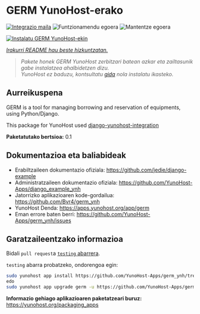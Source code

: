 <!--
Ohart ongi: README hau automatikoki sortu da <https://github.com/YunoHost/apps/tree/master/tools/readme_generator>ri esker
EZ editatu eskuz.
-->

# GERM YunoHost-erako

[![Integrazio maila](https://dash.yunohost.org/integration/germ.svg)](https://dash.yunohost.org/appci/app/germ) ![Funtzionamendu egoera](https://ci-apps.yunohost.org/ci/badges/germ.status.svg) ![Mantentze egoera](https://ci-apps.yunohost.org/ci/badges/germ.maintain.svg)

[![Instalatu GERM YunoHost-ekin](https://install-app.yunohost.org/install-with-yunohost.svg)](https://install-app.yunohost.org/?app=germ)

*[Irakurri README hau beste hizkuntzatan.](./ALL_README.md)*

> *Pakete honek GERM YunoHost zerbitzari batean azkar eta zailtasunik gabe instalatzea ahalbidetzen dizu.*  
> *YunoHost ez baduzu, kontsultatu [gida](https://yunohost.org/install) nola instalatu ikasteko.*

## Aurreikuspena

GERM is a tool for managing borrowing and reservation of equipments, using Python/Django.

This package for YunoHost used [django-yunohost-integration](https://github.com/YunoHost-Apps/django_yunohost_integration)


**Paketatutako bertsioa:** 0.1
## Dokumentazioa eta baliabideak

- Erabiltzaileen dokumentazio ofiziala: <https://github.com/jedie/django-example>
- Administratzaileen dokumentazio ofiziala: <https://github.com/YunoHost-Apps/django_example_ynh>
- Jatorrizko aplikazioaren kode-gordailua: <https://github.com/Bvr4/germ_ynh>
- YunoHost Denda: <https://apps.yunohost.org/app/germ>
- Eman errore baten berri: <https://github.com/YunoHost-Apps/germ_ynh/issues>

## Garatzaileentzako informazioa

Bidali `pull request`a [`testing` abarrera](https://github.com/YunoHost-Apps/germ_ynh/tree/testing).

`testing` abarra probatzeko, ondorengoa egin:

```bash
sudo yunohost app install https://github.com/YunoHost-Apps/germ_ynh/tree/testing --debug
edo
sudo yunohost app upgrade germ -u https://github.com/YunoHost-Apps/germ_ynh/tree/testing --debug
```

**Informazio gehiago aplikazioaren paketatzeari buruz:** <https://yunohost.org/packaging_apps>
